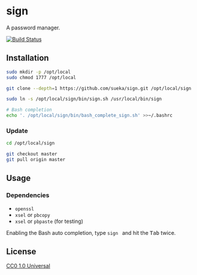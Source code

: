 # sign

A password manager.

[![Build Status](https://travis-ci.org/sueka/sign.svg?branch=master)](https://travis-ci.org/sueka/sign)

## Installation

``` sh
sudo mkdir -p /opt/local
sudo chmod 1777 /opt/local

git clone --depth=1 https://github.com/sueka/sign.git /opt/local/sign

sudo ln -s /opt/local/sign/bin/sign.sh /usr/local/bin/sign

# Bash completion
echo '. /opt/local/sign/bin/bash_complete_sign.sh' >>~/.bashrc
```

### Update

``` sh
cd /opt/local/sign

git checkout master
git pull origin master
```

## Usage

### Dependencies

- `openssl`
- `xsel` or `pbcopy`
- `xsel` or `pbpaste` (for testing)

Enabling the Bash auto completion, type `sign ` and hit the <kbd>Tab</kbd> twice.

## License

[CC0 1.0 Universal](./LICENSE.txt)

